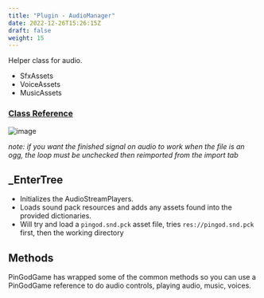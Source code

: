 ```yaml
---
title: "Plugin - AudioManager"
date: 2022-12-26T15:26:15Z
draft: false
weight: 15
---
```


Helper class for audio.

- SfxAssets
- VoiceAssets
- MusicAssets

### [Class Reference](/pingod-addons/html/classAudioManager.html)

![image](../images/audiomanager_options.jpg)

*note: if you want the finished signal on audio to work when the file is an ogg, the loop must be unchecked then reimported from the import tab*

## _EnterTree

- Initializes the AudioStreamPlayers.
- Loads sound pack resources and adds any assets found into the provided dictionaries.
- Will try and load a `pingod.snd.pck` asset file, tries `res://pingod.snd.pck` first, then the working directory

## Methods

PinGodGame has wrapped some of the common methods so you can use a PinGodGame reference to do audio controls, playing audio, music, voices.
